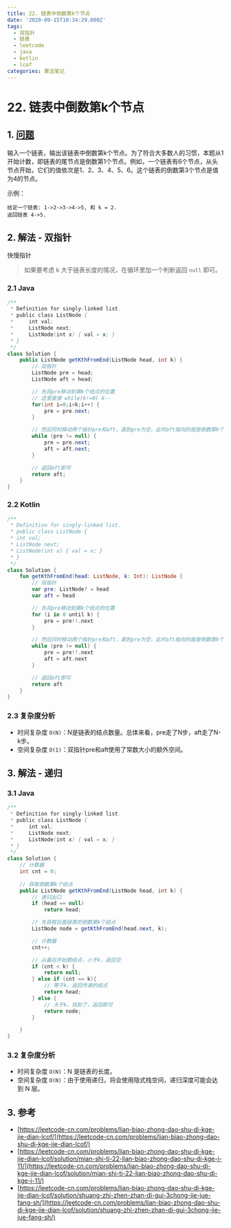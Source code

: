 ```yaml
---
title: 22. 链表中倒数第k个节点
date: '2020-09-15T10:34:29.000Z'
tags:
  - 双指针
  - 链表
  - leetcode
  - java
  - kotlin
  - lcof
categories: 算法笔记
---
```


# 22. 链表中倒数第k个节点

## 1. [问题](https://leetcode-cn.com/problems/lian-biao-zhong-dao-shu-di-kge-jie-dian-lcof/)

输入一个链表，输出该链表中倒数第k个节点。为了符合大多数人的习惯，本题从1开始计数，即链表的尾节点是倒数第1个节点。例如，一个链表有6个节点，从头节点开始，它们的值依次是1、2、3、4、5、6。这个链表的倒数第3个节点是值为4的节点。

示例：

```text
给定一个链表: 1->2->3->4->5, 和 k = 2.
返回链表 4->5.
```

## 2. 解法 - 双指针

快慢指针

> 如果要考虑 k 大于链表长度的情况，在循环里加一个判断返回 `null` 即可。

### 2.1 Java

```java
/**
 * Definition for singly-linked list.
 * public class ListNode {
 *     int val;
 *     ListNode next;
 *     ListNode(int x) { val = x; }
 * }
 */
class Solution {
    public ListNode getKthFromEnd(ListNode head, int k) {
        // 双指针
        ListNode pre = head;
        ListNode aft = head;

        // 先将pre移动到第k个结点的位置
        // 这里直接 while(k!=0) k--
        for(int i=0;i<k;i++) {
            pre = pre.next;
        }

        // 然后同时移动两个指针pre和aft，直到pre为空，此时aft指向的就是倒数第k个结点
        while (pre != null) {
            pre = pre.next;
            aft = aft.next;
        }

        // 返回aft即可
        return aft;
    }
}
```

### 2.2 Kotlin

```kotlin
/**
 * Definition for singly-linked list.
 * public class ListNode {
 * int val;
 * ListNode next;
 * ListNode(int x) { val = x; }
 * }
 */
class Solution {
    fun getKthFromEnd(head: ListNode, k: Int): ListNode {
        // 双指针
        var pre: ListNode? = head
        var aft = head

        // 先将pre移动到第k个结点的位置
        for (i in 0 until k) {
            pre = pre!!.next
        }

        // 然后同时移动两个指针pre和aft，直到pre为空，此时aft指向的就是倒数第k个结点
        while (pre != null) {
            pre = pre!!.next
            aft = aft.next
        }

        // 返回aft即可
        return aft
    }
}
```

### 2.3 复杂度分析

* 时间复杂度 `O(N)`：N是链表的结点数量。总体来看，pre走了N步，aft走了N-k步。
* 空间复杂度 `O(1)`：双指针pre和aft使用了常数大小的额外空间。

## 3. 解法 - 递归

### 3.1 Java

```java
/**
 * Definition for singly-linked list.
 * public class ListNode {
 *     int val;
 *     ListNode next;
 *     ListNode(int x) { val = x; }
 * }
 */
class Solution {
    // 计数器
    int cnt = 0;
    
    // 获取倒数第k个结点
    public ListNode getKthFromEnd(ListNode head, int k) {
        // 递归出口
        if (head == null) 
            return head;

        // 先获取后面链表的倒数第k个结点
        ListNode node = getKthFromEnd(head.next, k);

        // 计数器
        cnt++;

        // 从最后开始数结点，小于k，返回空
        if (cnt < k) {
            return null;
        } else if (cnt == k){
            // 等于k，返回传递的结点
            return head;
        } else {
            // 大于k，找到了，返回即可
            return node;
        }

    }
}
```

### 3.2 复杂度分析

* 时间复杂度 `O(N)`：N 是链表的长度。
* 空间复杂度 `O(N)`：由于使用递归，将会使用隐式栈空间，递归深度可能会达到 N 层。

## 3. 参考

* [https://leetcode-cn.com/problems/lian-biao-zhong-dao-shu-di-kge-jie-dian-lcof/](https://leetcode-cn.com/problems/lian-biao-zhong-dao-shu-di-kge-jie-dian-lcof/)
* [https://leetcode-cn.com/problems/lian-biao-zhong-dao-shu-di-kge-jie-dian-lcof/solution/mian-shi-ti-22-lian-biao-zhong-dao-shu-di-kge-j-11/](https://leetcode-cn.com/problems/lian-biao-zhong-dao-shu-di-kge-jie-dian-lcof/solution/mian-shi-ti-22-lian-biao-zhong-dao-shu-di-kge-j-11/)
* [https://leetcode-cn.com/problems/lian-biao-zhong-dao-shu-di-kge-jie-dian-lcof/solution/shuang-zhi-zhen-zhan-di-gui-3chong-jie-jue-fang-sh/](https://leetcode-cn.com/problems/lian-biao-zhong-dao-shu-di-kge-jie-dian-lcof/solution/shuang-zhi-zhen-zhan-di-gui-3chong-jie-jue-fang-sh/)

